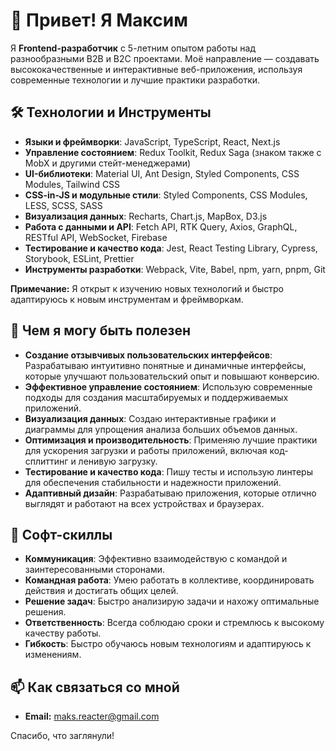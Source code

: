 # :wave: Привет! Я Максим

Я **Frontend-разработчик** с 5-летним опытом работы над разнообразными B2B и B2C проектами. Моё направление — создавать высококачественные и интерактивные веб-приложения, используя современные технологии и лучшие практики разработки.

## :hammer_and_wrench: Технологии и Инструменты

- **Языки и фреймворки**: JavaScript, TypeScript, React, Next.js
- **Управление состоянием**: Redux Toolkit, Redux Saga (знаком также с MobX и другими стейт-менеджерами)
- **UI-библиотеки**: Material UI, Ant Design, Styled Components, CSS Modules, Tailwind CSS
- **CSS-in-JS и модульные стили**: Styled Components, CSS Modules, LESS, SCSS, SASS
- **Визуализация данных**: Recharts, Chart.js, MapBox, D3.js
- **Работа с данными и API**: Fetch API, RTK Query, Axios, GraphQL, RESTful API, WebSocket, Firebase
- **Тестирование и качество кода**: Jest, React Testing Library, Cypress, Storybook, ESLint, Prettier
- **Инструменты разработки**: Webpack, Vite, Babel, npm, yarn, pnpm, Git


**Примечание:** Я открыт к изучению новых технологий и быстро адаптируюсь к новым инструментам и фреймворкам.

## :star2: Чем я могу быть полезен

- **Создание отзывчивых пользовательских интерфейсов**: Разрабатываю интуитивно понятные и динамичные интерфейсы, которые улучшают пользовательский опыт и повышают конверсию.
- **Эффективное управление состоянием**: Использую современные подходы для создания масштабируемых и поддерживаемых приложений.
- **Визуализация данных**: Создаю интерактивные графики и диаграммы для упрощения анализа больших объемов данных.
- **Оптимизация и производительность**: Применяю лучшие практики для ускорения загрузки и работы приложений, включая код-сплиттинг и ленивую загрузку.
- **Тестирование и качество кода**: Пишу тесты и использую линтеры для обеспечения стабильности и надежности приложений.
- **Адаптивный дизайн**: Разрабатываю приложения, которые отлично выглядят и работают на всех устройствах и браузерах.

## :handshake: Софт-скиллы

- **Коммуникация**: Эффективно взаимодействую с командой и заинтересованными сторонами.
- **Командная работа**: Умею работать в коллективе, координировать действия и достигать общих целей.
- **Решение задач**: Быстро анализирую задачи и нахожу оптимальные решения.
- **Ответственность**: Всегда соблюдаю сроки и стремлюсь к высокому качеству работы.
- **Гибкость**: Быстро обучаюсь новым технологиям и адаптируюсь к изменениям.

## :mailbox: Как связаться со мной
- **Email:** [maks.reacter@gmail.com](mailto:maks.reacter@gmail.com)

Спасибо, что заглянули!
